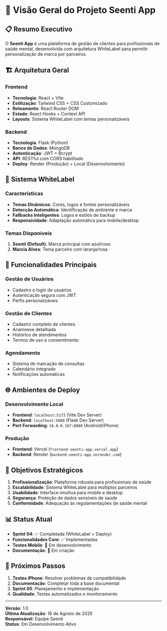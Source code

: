 # 🎯 Visão Geral do Projeto Seenti App

## 📋 **Resumo Executivo**

O **Seenti App** é uma plataforma de gestão de clientes para profissionais de saúde mental, desenvolvida com arquitetura WhiteLabel para permitir personalização de marca por parceiros.

## 🏗️ **Arquitetura Geral**

### **Frontend**
- **Tecnologia**: React + Vite
- **Estilização**: Tailwind CSS + CSS Customizado
- **Roteamento**: React Router DOM
- **Estado**: React Hooks + Context API
- **Layouts**: Sistema WhiteLabel com temas personalizáveis

### **Backend**
- **Tecnologia**: Flask (Python)
- **Banco de Dados**: MongoDB
- **Autenticação**: JWT + Bcrypt
- **API**: RESTful com CORS habilitado
- **Deploy**: Render (Produção) + Local (Desenvolvimento)

## 🎨 **Sistema WhiteLabel**

### **Características**
- **Temas Dinâmicos**: Cores, logos e fontes personalizáveis
- **Detecção Automática**: Identificação de ambiente e marca
- **Fallbacks Inteligentes**: Logos e estilos de backup
- **Responsividade**: Adaptação automática para mobile/desktop

### **Temas Disponíveis**
1. **Seenti (Default)**: Marca principal com azul/roxo
2. **Marcia Alves**: Tema parceiro com laranja/rosa

## 📱 **Funcionalidades Principais**

### **Gestão de Usuários**
- Cadastro e login de usuários
- Autenticação segura com JWT
- Perfis personalizáveis

### **Gestão de Clientes**
- Cadastro completo de clientes
- Anamnese detalhada
- Histórico de atendimentos
- Termos de uso e consentimento

### **Agendamento**
- Sistema de marcação de consultas
- Calendário integrado
- Notificações automáticas

## 🌐 **Ambientes de Deploy**

### **Desenvolvimento Local**
- **Frontend**: `localhost:5173` (Vite Dev Server)
- **Backend**: `localhost:5000` (Flask Dev Server)
- **Port Forwarding**: `10.0.0.167:8080` (Android/iPhone)

### **Produção**
- **Frontend**: Vercel (`frontend-seenti-app.vercel.app`)
- **Backend**: Render (`backend-seenti-app.onrender.com`)

## 🎯 **Objetivos Estratégicos**

1. **Profissionalização**: Plataforma robusta para profissionais de saúde
2. **Escalabilidade**: Sistema WhiteLabel para múltiplos parceiros
3. **Usabilidade**: Interface intuitiva para mobile e desktop
4. **Segurança**: Proteção de dados sensíveis de saúde
5. **Conformidade**: Adequação às regulamentações de saúde mental

## 📊 **Status Atual**

- **Sprint 04**: ✅ Completada (WhiteLabel + Deploy)
- **Funcionalidades Core**: ✅ Implementadas
- **Testes Mobile**: 🔄 Em desenvolvimento
- **Documentação**: 🔄 Em criação

## 🚀 **Próximos Passos**

1. **Testes iPhone**: Resolver problemas de compatibilidade
2. **Documentação**: Completar toda a base documental
3. **Sprint 05**: Planejamento e implementação
4. **Qualidade**: Testes automatizados e monitoramento

---

**Versão**: 1.0  
**Última Atualização**: 16 de Agosto de 2025  
**Responsável**: Equipe Seenti  
**Status**: Em Desenvolvimento Ativo

